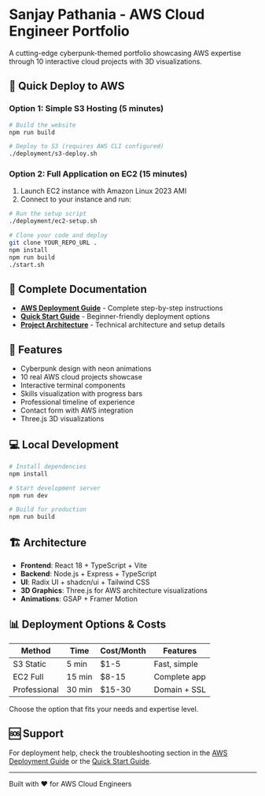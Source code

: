 # Sanjay Pathania - AWS Cloud Engineer Portfolio

A cutting-edge cyberpunk-themed portfolio showcasing AWS expertise through 10 interactive cloud projects with 3D visualizations.

## 🚀 Quick Deploy to AWS

### Option 1: Simple S3 Hosting (5 minutes)
```bash
# Build the website
npm run build

# Deploy to S3 (requires AWS CLI configured)
./deployment/s3-deploy.sh
```

### Option 2: Full Application on EC2 (15 minutes)
1. Launch EC2 instance with Amazon Linux 2023 AMI
2. Connect to your instance and run:
```bash
# Run the setup script
./deployment/ec2-setup.sh

# Clone your code and deploy
git clone YOUR_REPO_URL .
npm install
npm run build
./start.sh
```

## 📖 Complete Documentation

- **[AWS Deployment Guide](AWS_DEPLOYMENT_GUIDE.md)** - Complete step-by-step instructions
- **[Quick Start Guide](deployment/QUICK_START.md)** - Beginner-friendly deployment options
- **[Project Architecture](replit.md)** - Technical architecture and setup details

## 🌟 Features

- Cyberpunk design with neon animations
- 10 real AWS cloud projects showcase
- Interactive terminal components
- Skills visualization with progress bars
- Professional timeline of experience
- Contact form with AWS integration
- Three.js 3D visualizations

## 💻 Local Development

```bash
# Install dependencies
npm install

# Start development server
npm run dev

# Build for production
npm run build
```

## 🏗️ Architecture

- **Frontend**: React 18 + TypeScript + Vite
- **Backend**: Node.js + Express + TypeScript
- **UI**: Radix UI + shadcn/ui + Tailwind CSS
- **3D Graphics**: Three.js for AWS architecture visualizations
- **Animations**: GSAP + Framer Motion

## 📊 Deployment Options & Costs

| Method | Time | Cost/Month | Features |
|--------|------|------------|----------|
| S3 Static | 5 min | $1-5 | Fast, simple |
| EC2 Full | 15 min | $8-15 | Complete app |
| Professional | 30 min | $15-30 | Domain + SSL |

Choose the option that fits your needs and expertise level.

## 🆘 Support

For deployment help, check the troubleshooting section in the [AWS Deployment Guide](AWS_DEPLOYMENT_GUIDE.md) or the [Quick Start Guide](deployment/QUICK_START.md).

---

Built with ❤️ for AWS Cloud Engineers